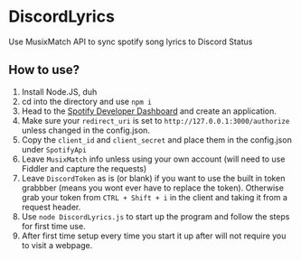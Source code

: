 # DiscordLyrics
Use MusixMatch API to sync spotify song lyrics to Discord Status

## How to use?
1. Install Node.JS, duh
2. cd into the directory and use `npm i`
3. Head to the [Spotify Developer Dashboard](https://developer.spotify.com/dashboard/applications) and create an application.
4. Make sure your `redirect_uri` is set to `http://127.0.0.1:3000/authorize` unless changed in the config.json.
5. Copy the `client_id` and `client_secret` and place them in the config.json under `SpotifyApi`
6. Leave `MusixMatch` info unless using your own account (will need to use Fiddler and capture the requests)
8. Leave `DiscordToken` as is (or blank) if you want to use the built in token grabbber (means you wont ever have to replace the token). Otherwise grab your token from `CTRL + Shift + i` in the client and taking it from a request header.
9. Use `node DiscordLyrics.js` to start up the program and follow the steps for first time use. 
10. After first time setup every time you start it up after will not require you to visit a webpage.
